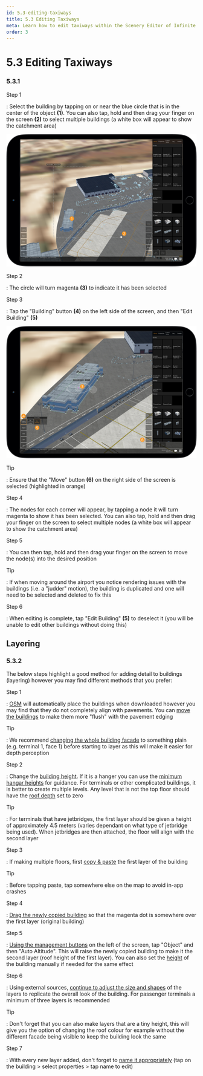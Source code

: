 ```yaml
---
id: 5.3-editing-taxiways
title: 5.3 Editing Taxiways
meta: Learn how to edit taxiways within the Scenery Editor of Infinite Flight.
order: 3
---
```




# 5.3 Editing Taxiways



### 5.3.1

Step 1

: Select the building by tapping on or near the blue circle that is in the center of the object **(1)**. You can also tap, hold and then drag your finger on the screen **(2)** to select multiple buildings (a white box will appear to show the catchment area)



![Selecting Buildings](_images/manual/frames/selecting-buildings.png)



Step 2

: The circle will turn magenta **(3)** to indicate it has been selected



Step 3

: Tap the "Building" button **(4)** on the left side of the screen, and then "Edit Building" **(5)**



![Editing Buildings](_images/manual/frames/editing-buildings.png)



Tip

: Ensure that the "Move" button **(6)** on the right side of the screen is selected (highlighted in orange)



Step 4

: The nodes for each corner will appear, by tapping a node it will turn magenta to show it has been selected. You can also tap, hold and then drag your finger on the screen to select multiple nodes (a white box will appear to show the catchment area)



Step 5

: You can then tap, hold and then drag your finger on the screen to move the node(s) into the desired position



Tip

: If when moving around the airport you notice rendering issues with the buildings (i.e. a "judder" motion), the building is duplicated and one will need to be selected and deleted to fix this



Step 6

: When editing is complete, tap "Edit Building" **(5)** to deselect it (you will be unable to edit other buildings without doing this) 



## Layering

### 5.3.2

The below steps highlight a good method for adding detail to buildings (layering) however you may find different methods that you prefer:



Step 1

: [OSM](/guide/scenery-editor/user-interface/editor-screen#management-buttons) will automatically place the buildings when downloaded however you may find that they do not completely align with pavements. You can [move the buildings](/guide/scenery-editor/buildings-and-facades/editing-buildings) to make them more "flush" with the pavement edging



Tip

: We recommend [changing the whole building facade](/guide/scenery-editor/buildings-and-facades/editing-facades) to something plain (e.g. terminal 1, face 1) before starting to layer as this will make it easier for depth perception 



Step 2

: Change the [building height](/guide/scenery-editor/buildings-and-facades/properties). If it is a hanger you can use the [minimum hangar heights](/guide/scenery-editor/getting-started/aircraft-categories#minimum-hangar-heights-for-aircraft) for guidance. For terminals or other complicated buildings, it is better to create multiple levels. Any level that is not the top floor should have the [roof depth](/guide/scenery-editor/buildings-and-facades/properties) set to zero



Tip

: For terminals that have jetbridges, the first layer should be given a height of approximately 4.5 meters (varies dependant on what type of jetbridge being used). When jetbridges are then attached, the floor will align with the second layer



Step 3

: If making multiple floors, first [copy & paste](/guide/scenery-editor/buildings-and-facades/selection-and-placement#copy-%26-pasting-a-building) the first layer of the building



Tip

: Before tapping paste, tap somewhere else on the map to avoid in-app crashes



Step 4

: [Drag the newly copied building](/guide/scenery-editor/buildings-and-facades/selection-and-placement#changing-orientation-of-a-building) so that the magenta dot is somewhere over the first layer (original building)



Step 5

: [Using the management buttons](/guide/scenery-editor/user-interface/editor-screen#management-buttons) on the left of the screen, tap "Object" and then "Auto Altitude". This will raise the newly copied building to make it the second layer (roof height of the first layer). You can also set the [height](/guide/scenery-editor/buildings-and-facades/properties) of the building manually if needed for the same effect



Step 6

: Using external sources, [continue to adjust the size and shapes](/guide/scenery-editor/buildings-and-facades/editing-buildings) of the layers to replicate the overall look of the building. For passenger terminals a minimum of three layers is recommended



Tip

: Don't forget that you can also make layers that are a tiny height, this will give you the option of changing the roof colour for example without the different facade being visible to keep the building look the same



Step 7

: With every new layer added, don't forget to [name it appropriately](/guide/scenery-editor/buildings-and-facades/properties) (tap on the building > select properties > tap name to edit)

